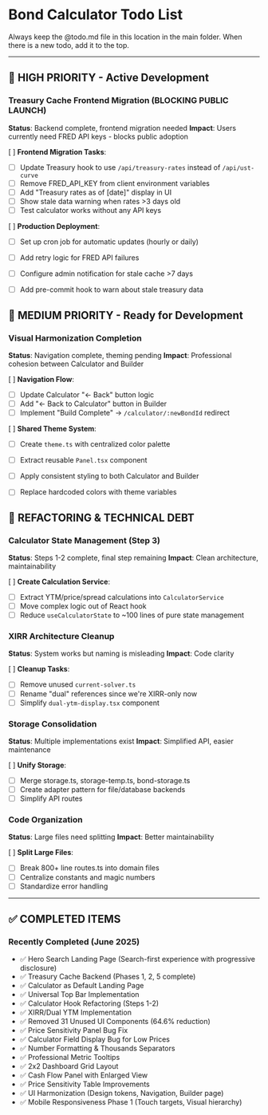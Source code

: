 # Bond Calculator Todo List

Always keep the @todo.md file in this location in the main folder. When there is a new todo, add it to the top.

---

## 🚨 HIGH PRIORITY - Active Development

### Treasury Cache Frontend Migration (BLOCKING PUBLIC LAUNCH)
**Status**: Backend complete, frontend migration needed
**Impact**: Users currently need FRED API keys - blocks public adoption

[ ] **Frontend Migration Tasks**:
  - [ ] Update Treasury hook to use `/api/treasury-rates` instead of `/api/ust-curve`
  - [ ] Remove FRED_API_KEY from client environment variables
  - [ ] Add "Treasury rates as of [date]" display in UI
  - [ ] Show stale data warning when rates >3 days old
  - [ ] Test calculator works without any API keys

[ ] **Production Deployment**:
  - [ ] Set up cron job for automatic updates (hourly or daily)
  - [ ] Add retry logic for FRED API failures
  - [ ] Configure admin notification for stale cache >7 days
  - [ ] Add pre-commit hook to warn about stale treasury data


## 🎯 MEDIUM PRIORITY - Ready for Development

### Visual Harmonization Completion
**Status**: Navigation complete, theming pending
**Impact**: Professional cohesion between Calculator and Builder

[ ] **Navigation Flow**:
  - [ ] Update Calculator "← Back" button logic
  - [ ] Add "← Back to Calculator" button in Builder
  - [ ] Implement "Build Complete" → `/calculator/:newBondId` redirect

[ ] **Shared Theme System**:
  - [ ] Create `theme.ts` with centralized color palette
  - [ ] Extract reusable `Panel.tsx` component
  - [ ] Apply consistent styling to both Calculator and Builder
  - [ ] Replace hardcoded colors with theme variables


## 🔧 REFACTORING & TECHNICAL DEBT

### Calculator State Management (Step 3)
**Status**: Steps 1-2 complete, final step remaining
**Impact**: Clean architecture, maintainability

[ ] **Create Calculation Service**:
  - [ ] Extract YTM/price/spread calculations into `CalculatorService`
  - [ ] Move complex logic out of React hook
  - [ ] Reduce `useCalculatorState` to ~100 lines of pure state management

### XIRR Architecture Cleanup
**Status**: System works but naming is misleading
**Impact**: Code clarity

[ ] **Cleanup Tasks**:
  - [ ] Remove unused `current-solver.ts`
  - [ ] Rename "dual" references since we're XIRR-only now
  - [ ] Simplify `dual-ytm-display.tsx` component

### Storage Consolidation
**Status**: Multiple implementations exist
**Impact**: Simplified API, easier maintenance

[ ] **Unify Storage**:
  - [ ] Merge storage.ts, storage-temp.ts, bond-storage.ts
  - [ ] Create adapter pattern for file/database backends
  - [ ] Simplify API routes

### Code Organization
**Status**: Large files need splitting
**Impact**: Better maintainability

[ ] **Split Large Files**:
  - [ ] Break 800+ line routes.ts into domain files
  - [ ] Centralize constants and magic numbers
  - [ ] Standardize error handling

---

## ✅ COMPLETED ITEMS

### Recently Completed (June 2025)
- ✅ Hero Search Landing Page (Search-first experience with progressive disclosure)
- ✅ Treasury Cache Backend (Phases 1, 2, 5 complete)
- ✅ Calculator as Default Landing Page 
- ✅ Universal Top Bar Implementation
- ✅ Calculator Hook Refactoring (Steps 1-2)
- ✅ XIRR/Dual YTM Implementation
- ✅ Removed 31 Unused UI Components (64.6% reduction)
- ✅ Price Sensitivity Panel Bug Fix
- ✅ Calculator Field Display Bug for Low Prices
- ✅ Number Formatting & Thousands Separators
- ✅ Professional Metric Tooltips
- ✅ 2x2 Dashboard Grid Layout
- ✅ Cash Flow Panel with Enlarged View
- ✅ Price Sensitivity Table Improvements
- ✅ UI Harmonization (Design tokens, Navigation, Builder page)
- ✅ Mobile Responsiveness Phase 1 (Touch targets, Visual hierarchy)